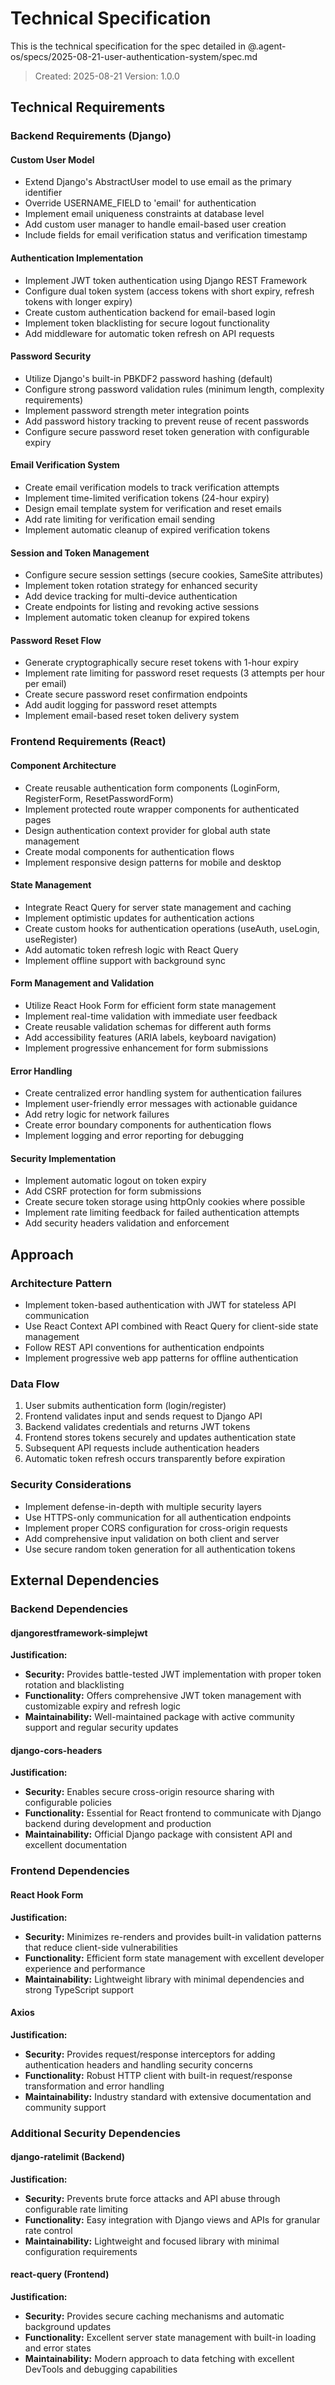# Technical Specification

This is the technical specification for the spec detailed in @.agent-os/specs/2025-08-21-user-authentication-system/spec.md

> Created: 2025-08-21
> Version: 1.0.0

## Technical Requirements

### Backend Requirements (Django)

#### Custom User Model
- Extend Django's AbstractUser model to use email as the primary identifier
- Override USERNAME_FIELD to 'email' for authentication
- Implement email uniqueness constraints at database level
- Add custom user manager to handle email-based user creation
- Include fields for email verification status and verification timestamp

#### Authentication Implementation
- Implement JWT token authentication using Django REST Framework
- Configure dual token system (access tokens with short expiry, refresh tokens with longer expiry)
- Create custom authentication backend for email-based login
- Implement token blacklisting for secure logout functionality
- Add middleware for automatic token refresh on API requests

#### Password Security
- Utilize Django's built-in PBKDF2 password hashing (default)
- Configure strong password validation rules (minimum length, complexity requirements)
- Implement password strength meter integration points
- Add password history tracking to prevent reuse of recent passwords
- Configure secure password reset token generation with configurable expiry

#### Email Verification System
- Create email verification models to track verification attempts
- Implement time-limited verification tokens (24-hour expiry)
- Design email template system for verification and reset emails
- Add rate limiting for verification email sending
- Implement automatic cleanup of expired verification tokens

#### Session and Token Management
- Configure secure session settings (secure cookies, SameSite attributes)
- Implement token rotation strategy for enhanced security
- Add device tracking for multi-device authentication
- Create endpoints for listing and revoking active sessions
- Implement automatic token cleanup for expired tokens

#### Password Reset Flow
- Generate cryptographically secure reset tokens with 1-hour expiry
- Implement rate limiting for password reset requests (3 attempts per hour per email)
- Create secure password reset confirmation endpoints
- Add audit logging for password reset attempts
- Implement email-based reset token delivery system

### Frontend Requirements (React)

#### Component Architecture
- Create reusable authentication form components (LoginForm, RegisterForm, ResetPasswordForm)
- Implement protected route wrapper components for authenticated pages
- Design authentication context provider for global auth state management
- Create modal components for authentication flows
- Implement responsive design patterns for mobile and desktop

#### State Management
- Integrate React Query for server state management and caching
- Implement optimistic updates for authentication actions
- Create custom hooks for authentication operations (useAuth, useLogin, useRegister)
- Add automatic token refresh logic with React Query
- Implement offline support with background sync

#### Form Management and Validation
- Utilize React Hook Form for efficient form state management
- Implement real-time validation with immediate user feedback
- Create reusable validation schemas for different auth forms
- Add accessibility features (ARIA labels, keyboard navigation)
- Implement progressive enhancement for form submissions

#### Error Handling
- Create centralized error handling system for authentication failures
- Implement user-friendly error messages with actionable guidance
- Add retry logic for network failures
- Create error boundary components for authentication flows
- Implement logging and error reporting for debugging

#### Security Implementation
- Implement automatic logout on token expiry
- Add CSRF protection for form submissions
- Create secure token storage using httpOnly cookies where possible
- Implement rate limiting feedback for failed authentication attempts
- Add security headers validation and enforcement

## Approach

### Architecture Pattern
- Implement token-based authentication with JWT for stateless API communication
- Use React Context API combined with React Query for client-side state management
- Follow REST API conventions for authentication endpoints
- Implement progressive web app patterns for offline authentication

### Data Flow
1. User submits authentication form (login/register)
2. Frontend validates input and sends request to Django API
3. Backend validates credentials and returns JWT tokens
4. Frontend stores tokens securely and updates authentication state
5. Subsequent API requests include authentication headers
6. Automatic token refresh occurs transparently before expiration

### Security Considerations
- Implement defense-in-depth with multiple security layers
- Use HTTPS-only communication for all authentication endpoints
- Implement proper CORS configuration for cross-origin requests
- Add comprehensive input validation on both client and server
- Use secure random token generation for all authentication tokens

## External Dependencies

### Backend Dependencies

#### djangorestframework-simplejwt
**Justification:**
- **Security:** Provides battle-tested JWT implementation with proper token rotation and blacklisting
- **Functionality:** Offers comprehensive JWT token management with customizable expiry and refresh logic
- **Maintainability:** Well-maintained package with active community support and regular security updates

#### django-cors-headers
**Justification:**
- **Security:** Enables secure cross-origin resource sharing with configurable policies
- **Functionality:** Essential for React frontend to communicate with Django backend during development and production
- **Maintainability:** Official Django package with consistent API and excellent documentation

### Frontend Dependencies

#### React Hook Form
**Justification:**
- **Security:** Minimizes re-renders and provides built-in validation patterns that reduce client-side vulnerabilities
- **Functionality:** Efficient form state management with excellent developer experience and performance
- **Maintainability:** Lightweight library with minimal dependencies and strong TypeScript support

#### Axios
**Justification:**
- **Security:** Provides request/response interceptors for adding authentication headers and handling security concerns
- **Functionality:** Robust HTTP client with built-in request/response transformation and error handling
- **Maintainability:** Industry standard with extensive documentation and community support

### Additional Security Dependencies

#### django-ratelimit (Backend)
**Justification:**
- **Security:** Prevents brute force attacks and API abuse through configurable rate limiting
- **Functionality:** Easy integration with Django views and APIs for granular rate control
- **Maintainability:** Lightweight and focused library with minimal configuration requirements

#### react-query (Frontend)
**Justification:**
- **Security:** Provides secure caching mechanisms and automatic background updates
- **Functionality:** Excellent server state management with built-in loading and error states
- **Maintainability:** Modern approach to data fetching with excellent DevTools and debugging capabilities